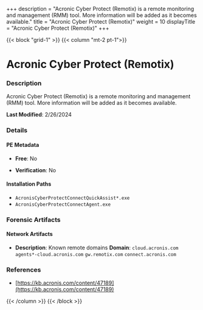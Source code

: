 +++
description = "Acronic Cyber Protect (Remotix) is a remote monitoring and management (RMM) tool. More information will be added as it becomes available."
title = "Acronic Cyber Protect (Remotix)"
weight = 10
displayTitle = "Acronic Cyber Protect (Remotix)"
+++


{{< block "grid-1" >}}
{{< column "mt-2 pt-1">}}

# Acronic Cyber Protect (Remotix)


### Description

Acronic Cyber Protect (Remotix) is a remote monitoring and management (RMM) tool. More information will be added as it becomes available.



**Last Modified**: 2/26/2024

### Details


#### PE Metadata


- **Free**: No

- **Verification**: No




#### Installation Paths
- `AcronisCyberProtectConnectQuickAssist*.exe`
- `AcronisCyberProtectConnectAgent.exe`

### Forensic Artifacts




#### Network Artifacts

- **Description**: Known remote domains
  **Domain**: `cloud.acronis.com` `agents*-cloud.acronis.com` `gw.remotix.com` `connect.acronis.com`





### References
- [https://kb.acronis.com/content/47189](https://kb.acronis.com/content/47189)



{{< /column >}}
{{< /block >}}
